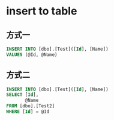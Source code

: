 # insert to table

## 方式一

```sql
INSERT INTO [dbo].[Test]([Id], [Name])
VALUES (@Id, @Name)
```

## 方式二

```sql
INSERT INTO [dbo].[Test]([Id], [Name])
SELECT [Id],
       @Name
FROM [dbo].[Test2]
WHERE [Id] = @Id
```
